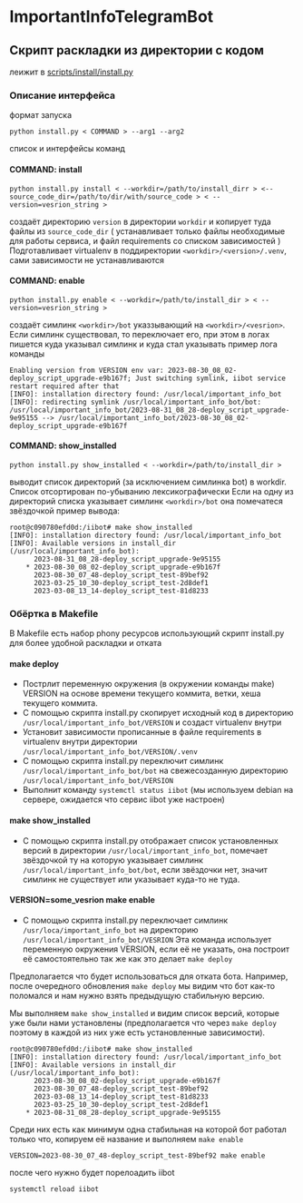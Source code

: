 # ImportantInfoTelegramBot

## Скрипт раскладки из директории с кодом

леижит в [scripts/install/install.py](./scripts/install/install.py)

### Описание интерфейса

формат запуска

```
python install.py < COMMAND > --arg1 --arg2
```

список и интерфейсы команд

#### COMMAND: install

```
python install.py install < --workdir=/path/to/install_dirr > <--source_code_dir=/path/to/dir/with/source_code > < --version=vesrion_string >
```

создаёт директорию `version` в директории `workdir`
и копирует туда файлы из `source_code_dir` ( устанавливает только файлы необходимые для работы сервиса, и файл requirements со списком зависимостей )
Подготавливает virtualenv в поддиректории `<workdir>/<version>/.venv`, сами зависимости не устанавливаются

#### COMMAND: enable

```
python install.py enable < --workdir=/path/to/install_dir > < --version=vesrion_string >
```

создаёт симлинк `<workdir>/bot`  указзывающий на `<workdir>/<vesrion>`. Если симлинк существовал, то переключает его, при этом в логах пишется куда указывал симлинк и куда стал указывать
пример лога команды
```
Enabling version from VERSION env var: 2023-08-30_08_02-deploy_script_upgrade-e9b167f; Just switching symlink, iibot service restart required after that
[INFO]: installation directory found: /usr/local/important_info_bot
[INFO]: redirecting symlink /usr/local/important_info_bot/bot: /usr/local/important_info_bot/2023-08-31_08_28-deploy_script_upgrade-9e95155 --> /usr/local/important_info_bot/2023-08-30_08_02-deploy_script_upgrade-e9b167f
```


#### COMMAND: show\_installed

```
python install.py show_installed < --workdir=/path/to/install_dir >
```

выводит список директорий (за исключением симлинка bot) в workdir. Список отсортирован по-убыванию лексикографически
Если на одну из директорий списка указывает симлинк `<workdir>/bot` она помечатеся звёздочкой
пример вывода:
```
root@c090780efd0d:/iibot# make show_installed
[INFO]: installation directory found: /usr/local/important_info_bot
[INFO]: Available versions in install_dir (/usr/local/important_info_bot):
	  2023-08-31_08_28-deploy_script_upgrade-9e95155
 	* 2023-08-30_08_02-deploy_script_upgrade-e9b167f
 	  2023-08-30_07_48-deploy_script_test-89bef92
 	  2023-03-25_10_30-deploy_script_test-2d8def1
 	  2023-03-08_13_14-deploy_script_test-81d8233
```

### Обёртка в Makefile

В Makefilе есть набор phony ресурсов использующий скрипт install.py для более удобной раскладки и отката

#### make deploy
- Пострлит переменную окружения (в окружении команды make) VERSION на основе времени текущего коммита, ветки, хеша текущего коммита.
- С помощью скрипта install.py cкопирует исходный код в директорию `/usr/local/important_info_bot/VERSION` и создаст virtualenv внутри
- Установит зависимости прописанные в файле requirements в virtualenv внутри директории `/usr/local/important_info_bot/VERSION/.venv`
- С помощью скрипта install.py переключит симлинк `/usr/local/important_info_bot/bot` на свежесозданную директорию `/usr/local/important_info_bot/VERSION`
- Выполнит команду `systemctl status iibot` (мы используем debian на сервере, ожидается что сервис iibot уже настроен)

#### make show\_installed
- С помощью скрипта install.py отображает список установленных версий в директории `/usr/local/important_info_bot`, помечает звёздочкой ту на которую указывает симлинк `/usr/local/important_info_bot/bot`, если звёздочки нет, значит симлинк не существует или указывает куда-то не туда.


#### VERSION=some\_vesrion make enable
- С помощью скрипта install.py переключает симлинк `/usr/loca/important_info_bot` на директорию `/usr/local/important_info_bot/VESRION`
Эта команда использует переменную окружения VERSION, если её не указать, она построит её самостоятельно так же как это делает `make deploy`

Предполагается что будет использоваться для отката бота.
Например, после очередного обновления `make deploy` мы видим что бот как-то поломался и нам нужно взять предыдущую стабильную версию.

Мы выполняем `make show_installed` и видим список версий, которые уже были нами установлены (предполагается что через `make deploy` поэтому в каждой из них уже есть установленные зависимости).
```
root@c090780efd0d:/iibot# make show_installed
[INFO]: installation directory found: /usr/local/important_info_bot
[INFO]: Available versions in install_dir (/usr/local/important_info_bot):
	  2023-08-30_08_02-deploy_script_upgrade-e9b167f
 	  2023-08-30_07_48-deploy_script_test-89bef92
 	  2023-03-08_13_14-deploy_script_test-81d8233
 	  2023-03-25_10_30-deploy_script_test-2d8def1
 	* 2023-08-31_08_28-deploy_script_upgrade-9e95155
```

Среди них есть как минимум одна стабильная на которой бот работал только что, копируем её название и выполняем `make enable`
```
VERSION=2023-08-30_07_48-deploy_script_test-89bef92 make enable
```
после чего нужно будет порелоадить iibot
```
systemctl reload iibot
```
